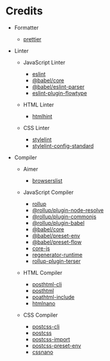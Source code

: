 # Credits

- Formatter
	- [prettier](https://github.com/prettier/prettier)

- Linter
	- JavaScript Linter
		- [eslint](https://github.com/eslint/eslint)
		- [@babel/core](https://github.com/babel/babel/tree/main/packages/babel-core)
		- [@babel/eslint-parser](https://github.com/babel/babel/tree/main/eslint/babel-eslint-parser)
		- [eslint-plugin-flowtype](https://github.com/gajus/eslint-plugin-flowtype)
	- HTML Linter
		- [htmlhint](https://github.com/HTMLHint/HTMLHint)

	- CSS Linter
		- [stylelint](https://github.com/stylelint/stylelint)
		- [stylelint-config-standard](https://github.com/stylelint/stylelint-config-standard)

- Compiler
	- Aimer
		- [browserslist](https://github.com/browserslist/browserslist)
	- JavaScript Compiler
		- [rollup](https://github.com/rollup/rollup)
		- [@rollup/plugin-node-resolve](https://github.com/rollup/plugins/tree/master/packages/node-resolve)
		- [@rollup/plugin-commonjs](https://github.com/rollup/plugins/tree/master/packages/commonjs)
		- [@rollup/plugin-babel](https://github.com/rollup/plugins/tree/master/packages/babel)
		- [@babel/core](https://github.com/babel/babel/tree/main/packages/babel-core)
		- [@babel/preset-env](https://github.com/babel/babel/tree/main/packages/babel-preset-env)
		- [@babel/preset-flow](https://github.com/babel/babel/tree/main/packages/babel-preset-flow)
		- [core-js](https://github.com/zloirock/core-js)
		- [regenerator-runtime](https://github.com/facebook/regenerator/tree/main/packages/runtime)
		- [rollup-plugin-terser](https://github.com/TrySound/rollup-plugin-terser)

	- HTML Compiler
		- [posthtml-cli](https://github.com/posthtml/posthtml-cli)
		- [posthtml](https://github.com/posthtml/posthtml)
		- [poathtml-include](https://github.com/posthtml/posthtml-include)
		- [htmlnano](https://github.com/posthtml/htmlnano)

	- CSS Compiler
		- [postcss-cli](https://github.com/postcss/postcss-cli)
		- [postcss](https://github.com/postcss/postcss)
		- [postcss-import](https://github.com/postcss/postcss-import)
		- [postcss-preset-env](https://github.com/csstools/postcss-plugins/tree/main/plugin-packs/postcss-preset-env)
		- [cssnano](https://github.com/cssnano/cssnano)
